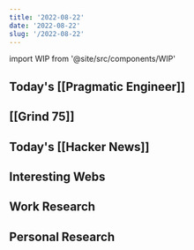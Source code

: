 ```yaml
---
title: '2022-08-22'
date: '2022-08-22'
slug: '/2022-08-22'
---
```


import WIP from '@site/src/components/WIP'

<WIP />

## Today's [[Pragmatic Engineer]]

## [[Grind 75]]

## Today's [[Hacker News]]

## Interesting Webs

## Work Research

## Personal Research
